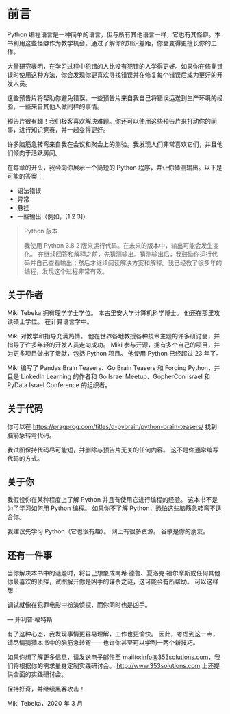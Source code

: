 # 前言

Python 编程语言是一种简单的语言，但与所有其他语言一样，它也有其怪癖。本书利用这些怪癖作为教学机会。通过了解你的知识差距，你会变得更擅长你的工作。

大量研究表明，在学习过程中犯错的人比没有犯错的人学得更好。如果你在修复错误时使用这种方法，你会发现你更喜欢寻找错误并在修复每个错误后成为更好的开发人员。

这些预告片将帮助你避免错误。一些预告片来自我自己将错误运送到生产环境的经验，一些来自其他人做同样的事情。

预告片很有趣！我们极客喜欢解决难题。你还可以使用这些预告片来打动你的同事，进行知识竞赛，并一起变得更好。

许多脑筋急转弯来自我在会议和聚会上的测验。我发现人们非常喜欢它们，并且他们倾向于活跃房间。

在每章的开头，我会向你展示一个简短的 Python 程序，并让你猜测输出。以下是可能的答案：

- 语法错误
- 异常
- 悬挂
- 一些输出（例如，[1 2 3]）

> Python 版本
>
> 我使用 Python 3.8.2 版来运行代码。在未来的版本中，输出可能会发生变化。
> 在继续回答和解释之前，先猜测输出。猜测输出后，我鼓励你运行代码并自己查看输出；然后才继续阅读解决方案和解释。我已经教了很多年的编程，发现这个过程非常有效。

## 关于作者

Miki Tebeka 拥有理学学士学位。 本古里安大学计算机科学博士。 他还在那里攻读硕士学位。 在计算语言学中。

Miki 对教学和指导充满热情。 他在世界各地教授各种技术主题的许多研讨会，并指导了许多年轻的开发人员走向成功。 Miki 参与开源，拥有多个自己的项目，并为更多项目做出了贡献，包括 Python 项目。 他使用 Python 已经超过 23 年了。

Miki 编写了 Pandas Brain Teasers、Go Brain Teasers 和 Forging Python，并且是 LinkedIn Learning 的作者和 Go Israel Meetup、GopherCon Israel 和 PyData Israel Conference 的组织者。

## 关于代码

你可以在 https://pragprog.com/titles/d-pybrain/python-brain-teasers/ 找到脑筋急转弯代码。

我试图保持代码尽可能短，并删除与预告片无关的任何内容。 这不是你通常编写代码的方式。

## 关于你

我假设你在某种程度上了解 Python 并且有使用它进行编程的经验。 这本书不是为了学习如何用 Python 编程。 如果你不了解 Python，恐怕这些脑筋急转弯不适合你。

我建议先学习 Python（它也很有趣）。 网上有很多资源。 谷歌是你的朋友。

## 还有一件事

当你解决本书中的谜题时，将自己想象成南希·德鲁、夏洛克·福尔摩斯或任何其他你最喜欢的侦探，试图解开你是凶手的谋杀之谜，这可能会有所帮助。 可以这样想：

调试就像在犯罪电影中扮演侦探，而你同时也是凶手。

— 菲利普·福特斯

有了这种心态，我发现事情更容易理解，工作也更愉快。 因此，考虑到这一点，请尽情猜猜本书中的脑筋急转弯——也许你甚至可以学到一两个新技巧。

如果你想了解更多信息，请发送电子邮件至 mailto:info@353solutions.com，我们将根据你的需求量身定制实践研讨会。 http://www.353solutions.com 上还提供全面的实践研讨会。

保持好奇，并继续黑客攻击！

Miki Tebeka，2020 年 3 月